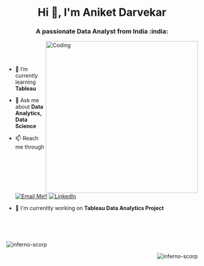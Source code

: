 
<h1 align="center">Hi 👋, I'm Aniket Darvekar</h1>
<h3 align="center">A passionate Data Analyst from India :india:</h3>
<img align="right" alt="Coding" width="400" src="https://i0.wp.com/barolainternship.com/wp-content/uploads/2021/06/ML-GIF.gif?resize=800%2C600&ssl=1">

<br>
<br>
<br>

* 🌱 I’m currently learning **Tableau**
* 💬 Ask me about **Data Analytics, Data Science**

* 📫 Reach me through <a href="mailto:aniketdarvekar18@gmail.com">![Email Me!!](https://img.shields.io/badge/Gmail-D14836?style=for-the-badge&logo=gmail&logoColor=white)</a> <a href="https://www.linkedin.com/in/aniket-d-b3b208193/">![LinkedIn](https://img.shields.io/badge/LinkedIn-0077B5?style=for-the-badge&logo=linkedin&logoColor=white)</a>

* 🔭 I'm currenltly working on **Tableau Data Analytics Project**
</p>

<br>
<br>

<br>

<p>&#8196; &emsp13;<img align="left" src="https://github-readme-stats.vercel.app/api?username=inferno-scorp&show_icons=true&locale=en&layout=compact" alt="inferno-scorp" /></p>

<p>&#8196; &emsp13;<img align="right" src="https://github-readme-stats.vercel.app/api/top-langs?username=inferno-scorp&show_icons=true&locale=en&layout=compact" alt="inferno-scorp"/>

</n>

</p>



